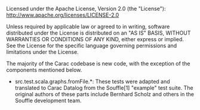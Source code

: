 Licensed under the Apache License, Version 2.0 (the "License"):
http://www.apache.org/licenses/LICENSE-2.0

Unless required by applicable law or agreed to in writing, software
distributed under the License is distributed on an "AS IS" BASIS,
WITHOUT WARRANTIES OR CONDITIONS OF ANY KIND, either express or implied.
See the License for the specific language governing permissions and
limitations under the License.

The majority of the Carac codebase is new code, with the exception of the
components mentioned below.
* src.test.scala.graphs.fromFile.*: These tests were adapted and translated to Carac Datalog from the Souffle[1] "example" test suite. The original authors of these parts
  include Bernhard Scholz and others in the Souffle development team.
